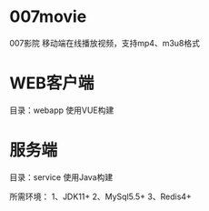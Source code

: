 # 007movie
007影院
移动端在线播放视频，支持mp4、m3u8格式

# WEB客户端
目录：webapp
使用VUE构建


# 服务端
目录：service
使用Java构建

所需环境：
1、JDK11+
2、MySql5.5+
3、Redis4+
